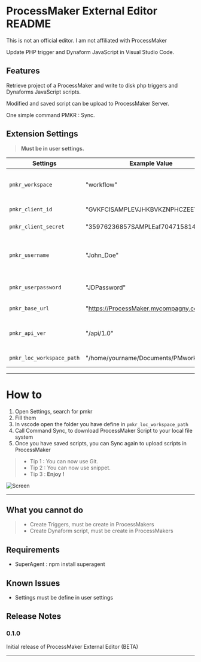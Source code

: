 # ProcessMaker External Editor README
This is not an official editor.
I am not affiliated with ProcessMaker

Update PHP trigger and Dynaform JavaScript in Visual Studio Code.

## Features

Retrieve project of a ProcessMaker and write to disk php triggers and Dynaforms JavaScript scripts.

Modified and saved script can be upload to ProcessMaker Server.

One simple command PMKR : Sync.

## Extension Settings 


> **Must be in user settings.**

Settings | Example Value  | Description 
---------|--------|------------
`pmkr_workspace`|"workflow"|ProcessMaker workspace, default is workflow
`pmkr_client_id`|"GVKFCISAMPLEVJHKBVKZNPHCZEEYL"|ProcessMaker Client id
`pmkr_client_secret`|"35976236857SAMPLEaf7047158145"|ProcessMaker Client secret
`pmkr_username`|"John_Doe"|The username of a ProcessMaker user
`pmkr_userpassword`|"JDPassword"|ProcessMaker user password
`pmkr_base_url`|"https://ProcessMaker.mycompagny.com"|ProcessMaker url
`pmkr_api_ver`|"/api/1.0"|ProcessMaker Api version, default is /api/1.0
`pmkr_loc_workspace_path`|"/home/yourname/Documents/PMworkspace"|Path to Local Folder

-----------------------------------------------------------------------------------------------------------
# How to
1. Open Settings, search for pmkr
1. Fill them
1. In vscode open the folder you have define in `pmkr_loc_workspace_path`
1. Call Command Sync, to download ProcessMaker Script to your local file system
1. Once you have saved scripts, you can Sync again to upload scripts in ProcessMaker

> * Tip 1 : You can now use Git.
> * Tip 2 : You can now use snippet.
> * Tip 3 : **Enjoy !**

![Screen](https://github.com/chrdoud/pmkr/blob/master/images/pmkr%20external%20editor.gif)

-----------------------------------------------------------------------------------------------------------
## What you cannot do
> * Create Triggers, must be create in ProcessMakers
> * Create Dynaform script, must be create in ProcessMakers

## Requirements
* SuperAgent : npm install superagent

## Known Issues
* Settings must be define in user settings

## Release Notes



### 0.1.0

Initial release of ProcessMaker External Editor (BETA)

-----------------------------------------------------------------------------------------------------------
